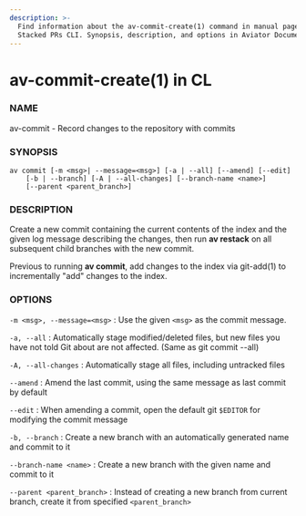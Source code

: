 ```yaml
---
description: >-
  Find information about the av-commit-create(1) command in manual pages for
  Stacked PRs CLI. Synopsis, description, and options in Aviator Documentation.
---
```


# av-commit-create(1) in CL

### NAME

av-commit - Record changes to the repository with commits

### SYNOPSIS

```synopsis
av commit [-m <msg>| --message=<msg>] [-a | --all] [--amend] [--edit]
    [-b | --branch] [-A | --all-changes] [--branch-name <name>]
    [--parent <parent_branch>]
```

### DESCRIPTION

Create a new commit containing the current contents of the index and the given log message describing the changes, then run **av restack** on all subsequent child branches with the new commit.

Previous to running **av commit**, add changes to the index via git-add(1) to incrementally "add" changes to the index.

### OPTIONS

`-m <msg>, --message=<msg>` : Use the given `<msg>` as the commit message.

`-a, --all` : Automatically stage modified/deleted files, but new files you have not told Git about are not affected. (Same as git commit --all)

`-A, --all-changes` : Automatically stage all files, including untracked files

`--amend` : Amend the last commit, using the same message as last commit by default

`--edit` : When amending a commit, open the default git `$EDITOR` for modifying the commit message

`-b, --branch` : Create a new branch with an automatically generated name and commit to it

`--branch-name <name>` : Create a new branch with the given name and commit to it

`--parent <parent_branch>` : Instead of creating a new branch from current branch, create it from specified `<parent_branch>`
